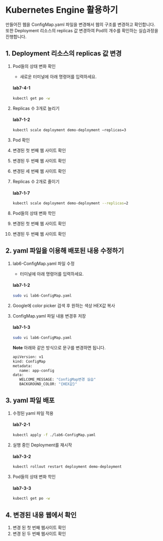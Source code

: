 # Kubernetes Engine 활용하기 

만들어진 웹을 ConfigMap.yaml 파일을 변경해서 웹의 구조를 변경하고 확인합니다. 또한 Deployment 리소스의 replicas 값 변경하여 Pod의 개수를 확인하는 실습과정을 진행합니다.

## 1. Deployment 리소스의 replicas 값 변경

1. Pod들의 상태 변화 확인
   - 새로운 터미널에 아래 명령어를 입력하세요.
   #### **lab7-4-1**
   ```bash
   kubectl get po -w
   ```
2. Replicas 수 3개로 늘리기
   #### **lab7-1-2**
   ```bash
   kubectl scale deployment demo-deployment –replicas=3
   ```
3. Pod 확인

4. 변경된 첫 번째 웹 사이트 확인
5. 변경된 두 번째 웹 사이트 확인
6. 변경된 세 번째 웹 사이트 확인
7. Replicas 수 2개로 줄이기
   #### **lab7-1-7**
   ```bash
   kubectl scale deployment demo-deployment --replicas=2
   ```
8. Pod들의 상태 변화 학인

9. 변경된 첫 번째 웹 사이트 확인
10. 변경된 두 번째 웹 사이트 확인
   
## 2. yaml 파일을 이용해 배포된 내용 수정하기

   
1. lab6-ConfigMap.yaml 파일 수정
   - 터미널에 아래 명령어를 입력하세요.
   #### **lab7-1-2**
   ```bash
   sudo vi lab6-ConfigMap.yaml
   ```
2.  Google에 color picker 검색 후 원하는 색상 HEX값 복사

     
3. ConfigMap.yaml 파일 내용 변경후 저장

   #### **lab7-1-3**
   ```bash
   sudo vi lab6-ConfigMap.yaml
   ```

   **Note** 아래와 같은 방식으로 문구를 변경하면 됩니다.   
   ```bash
   apiVersion: v1
   kind: ConfigMap
   metadata:
      name: app-config
   data:
      WELCOME_MESSAGE: "ConfigMap변경 실습"
      BACKGROUND_COLOR: "{HEX값}"
   ```
   
## 3. yaml 파일 배포

1. 수정된 yaml 파일 적용
   #### **lab7-2-1**
   ```bash
   kubectl apply -f ./lab6-ConfigMap.yaml
   ```
   

2. 실행 중인 Deployment를 재시작
   #### **lab7-3-2**
   ```bash
   kubectl rollout restart deployment demo-deployment
   ```
3. Pod들의 상태 변화 학인
   #### **lab7-3-3**
   ```bash
   kubectl get po -w
   ```
   
## 4. 변경된 내용 웹에서 확인

1. 변경 된 첫 번째 웹사이트 확인
2. 변경 된 두 번째 웹사이트 확인
